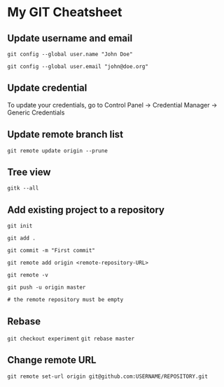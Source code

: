 # My GIT Cheatsheet

## Update username and email
`git config --global user.name "John Doe"`

`git config --global user.email "john@doe.org"`

## Update credential
To update your credentials, go to Control Panel -> Credential Manager -> Generic Credentials

## Update remote branch list
`git remote update origin --prune`

## Tree view
`gitk --all`

## Add existing project to a repository
`git init`

`git add .`

`git commit -m "First commit"`

`git remote add origin <remote-repository-URL>`

`git remote -v`

`git push -u origin master`

`# the remote repository must be empty`

## Rebase
`git checkout experiment`
`git rebase master`

## Change remote URL
`git remote set-url origin git@github.com:USERNAME/REPOSITORY.git`
